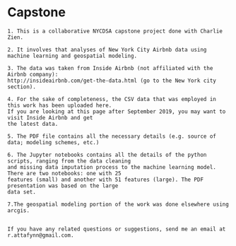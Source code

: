 # Capstone



    1. This is a collaborative NYCDSA capstone project done with Charlie Zien.

    2. It involves that analyses of New York City Airbnb data using machine learning and geospatial modeling.

    3. The data was taken from Inside Airbnb (not affiliated with the Airbnb company): 
    http://insideairbnb.com/get-the-data.html (go to the New York city section).

    4. For the sake of completeness, the CSV data that was employed in this work has been uploaded here. 
    If you are looking at this page after September 2019, you may want to visit Inside Airbnb and get 
    the latest data.

    5. The PDF file contains all the necessary details (e.g. source of data; modeling schemes, etc.)

    6. The Jupyter notebooks contains all the details of the python scripts, ranging from the data cleaning 
    and missing data imputation process to the machine learning model. There are two notebooks: one with 25 
    features (small) and another with 51 features (large). The PDF presentation was based on the large 
    data set.

    7.The geospatial modeling portion of the work was done elsewhere using arcgis.
    
    
    If you have any related questions or suggestions, send me an email at r.attafynn@gmail.com.
